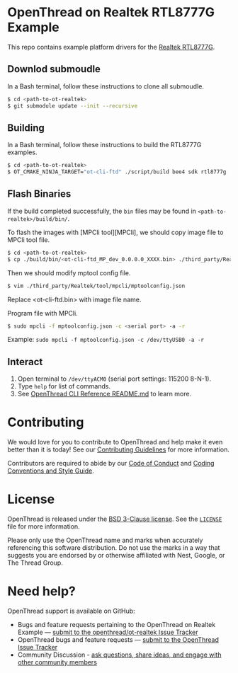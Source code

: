 # OpenThread on Realtek RTL8777G Example

This repo contains example platform drivers for the [Realtek RTL8777G][RTL8777G].

[RTL8777G]: https://www.realtek.com/

## Downlod submoudle
In a Bash terminal, follow these instructions to clone all submoudle.

```bash
$ cd <path-to-ot-realtek>
$ git submodule update --init --recursive
```

## Building

In a Bash terminal, follow these instructions to build the RTL8777G examples.

```bash
$ cd <path-to-ot-realtek>
$ OT_CMAKE_NINJA_TARGET="ot-cli-ftd" ./script/build bee4 sdk rtl8777g
```

## Flash Binaries

If the build completed successfully, the `bin` files may be found in `<path-to-realtek>/build/bin/`.

To flash the images with [MPCli tool][MPCli], we should copy image file to MPCli tool file.

```bash
$ cd <path-to-ot-realtek>
$ cp ./build/bin/<ot-cli-ftd_MP_dev_0.0.0.0_XXXX.bin> ./third_party/Realtek/tool/mpcli/bin
```

Then we should modify mptool config file.

```bash
$ vim ./third_party/Realtek/tool/mpcli/mptoolconfig.json
```

Replace <ot-cli-ftd.bin> with image file name.

Program file with MPCli.
```bash
$ sudo mpcli -f mptoolconfig.json -c <serial port> -a -r
```
Example: ```sudo mpcli -f mptoolconfig.json -c /dev/ttyUSB0 -a -r```

## Interact

1. Open terminal to `/dev/ttyACM0` (serial port settings: 115200 8-N-1).
2. Type `help` for list of commands.
3. See [OpenThread CLI Reference README.md][cli] to learn more.

[cli]: https://github.com/openthread/openthread/blob/main/src/cli/README.md

# Contributing

We would love for you to contribute to OpenThread and help make it even better than it is today! See our [Contributing Guidelines](https://github.com/openthread/openthread/blob/main/CONTRIBUTING.md) for more information.

Contributors are required to abide by our [Code of Conduct](https://github.com/openthread/openthread/blob/main/CODE_OF_CONDUCT.md) and [Coding Conventions and Style Guide](https://github.com/openthread/openthread/blob/main/STYLE_GUIDE.md).

# License

OpenThread is released under the [BSD 3-Clause license](https://github.com/openthread/ot-realtek/blob/main/LICENSE). See the [`LICENSE`](https://github.com/openthread/ot-realtek/blob/main/LICENSE) file for more information.

Please only use the OpenThread name and marks when accurately referencing this software distribution. Do not use the marks in a way that suggests you are endorsed by or otherwise affiliated with Nest, Google, or The Thread Group.

# Need help?

OpenThread support is available on GitHub:

- Bugs and feature requests pertaining to the OpenThread on Realtek Example — [submit to the openthread/ot-realtek Issue Tracker](https://github.com/openthread/ot-realtek/issues)
- OpenThread bugs and feature requests — [submit to the OpenThread Issue Tracker](https://github.com/openthread/openthread/issues)
- Community Discussion - [ask questions, share ideas, and engage with other community members](https://github.com/openthread/openthread/discussions)

